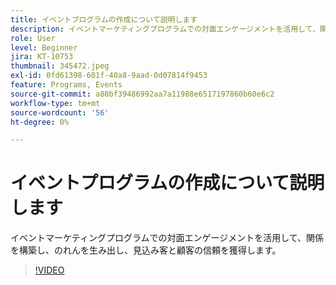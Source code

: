 ```yaml
---
title: イベントプログラムの作成について説明します
description: イベントマーケティングプログラムでの対面エンゲージメントを活用して、関係を構築し、のれんを生み出し、見込み客と顧客の信頼を獲得します。
role: User
level: Beginner
jira: KT-10753
thumbnail: 345472.jpeg
exl-id: 0fd61398-601f-40a8-9aad-0d07814f9453
feature: Programs, Events
source-git-commit: a80bf39486992aa7a11988e6517197860b60e6c2
workflow-type: tm+mt
source-wordcount: '56'
ht-degree: 0%

---
```


# イベントプログラムの作成について説明します

イベントマーケティングプログラムでの対面エンゲージメントを活用して、関係を構築し、のれんを生み出し、見込み客と顧客の信頼を獲得します。

>[!VIDEO](https://video.tv.adobe.com/v/345472/?quality=12&learn=on)
